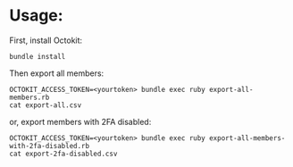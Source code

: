 # Usage:

First, install Octokit:

```shell
bundle install
```

Then export all members:

```shell
OCTOKIT_ACCESS_TOKEN=<yourtoken> bundle exec ruby export-all-members.rb
cat export-all.csv
```

or, export members with 2FA disabled:

```shell
OCTOKIT_ACCESS_TOKEN=<yourtoken> bundle exec ruby export-all-members-with-2fa-disabled.rb
cat export-2fa-disabled.csv
```
